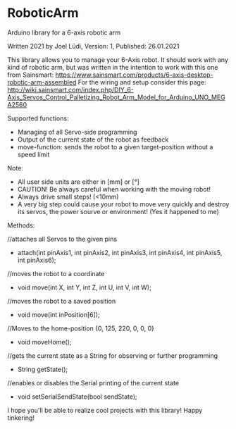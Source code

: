 # RoboticArm
Arduino library for a 6-axis robotic arm

Written 2021 by Joel Lüdi, Version: 1, Published: 26.01.2021

This library allows you to manage your 6-Axis robot.
It should work with any kind of robotic arm, but was written in the intention to work with this one from Sainsmart:
https://www.sainsmart.com/products/6-axis-desktop-robotic-arm-assembled
For the wiring and setup consider this page:
http://wiki.sainsmart.com/index.php/DIY_6-Axis_Servos_Control_Palletizing_Robot_Arm_Model_for_Arduino_UNO_MEGA2560

Supported functions:
* Managing of all Servo-side programming
* Output of the current state of the robot as feedback
* move-function: sends the robot to a given target-position without a speed limit

Note:
* All user side units are either in [mm] or [°]
* CAUTION! Be always careful when working with the moving robot!
* Always drive small steps! (<10mm)
* A very big step could cause your robot to move very quickly and destroy its servos, the power sourve or environment! (Yes it happened to me)


Methods:

//attaches all Servos to the given pins
* attach(int pinAxis1, int pinAxis2, int pinAxis3, int pinAxis4, int pinAxis5, int pinAxis6);

//moves the robot to a coordinate
-	void move(int X, int Y, int Z, int U, int V, int W);

//moves the robot to a saved position
* void move(int inPosition[6]);

//Moves to the home-position {0, 125, 220, 0, 0, 0}
* void moveHome();

//gets the current state as a String for observing or further programming
* String getState();

//enables or disables the Serial printing of the current state
* void setSerialSendState(bool sendState);

I hope you'll be able to realize cool projects with this library! Happy tinkering!

